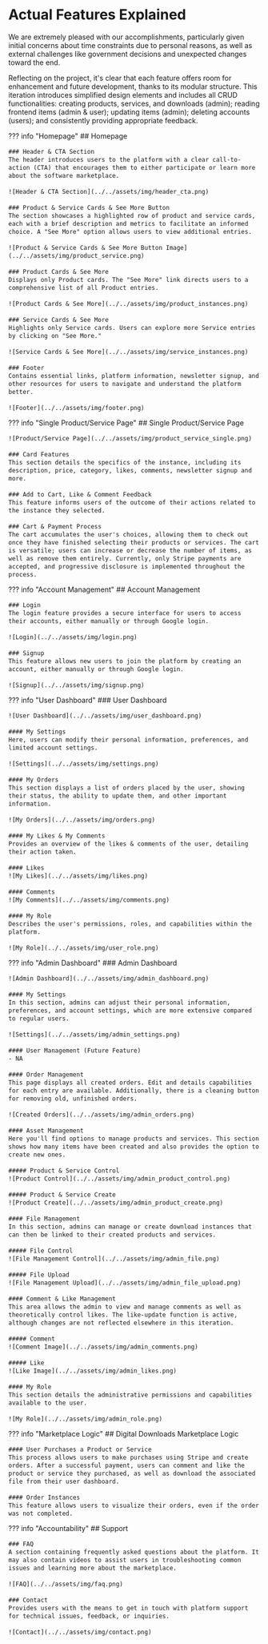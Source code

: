 # Actual Features Explained

We are extremely pleased with our accomplishments, particularly given initial concerns about time constraints due to personal reasons, as well as external challenges like government decisions and unexpected changes toward the end.

Reflecting on the project, it's clear that each feature offers room for enhancement and future development, thanks to its modular structure. This iteration introduces simplified design elements and includes all CRUD functionalities: creating products, services, and downloads (admin); reading frontend items (admin & user); updating items (admin); deleting accounts (users); and consistently providing appropriate feedback.


??? info "Homepage"
    ## Homepage

    ### Header & CTA Section
    The header introduces users to the platform with a clear call-to-action (CTA) that encourages them to either participate or learn more about the software marketplace.

    ![Header & CTA Section](../../assets/img/header_cta.png)

    ### Product & Service Cards & See More Button
    The section showcases a highlighted row of product and service cards, each with a brief description and metrics to facilitate an informed choice. A "See More" option allows users to view additional entries.

    ![Product & Service Cards & See More Button Image](../../assets/img/product_service.png)

    ### Product Cards & See More
    Displays only Product cards. The "See More" link directs users to a comprehensive list of all Product entries.

    ![Product Cards & See More](../../assets/img/product_instances.png)

    ### Service Cards & See More
    Highlights only Service cards. Users can explore more Service entries by clicking on "See More."

    ![Service Cards & See More](../../assets/img/service_instances.png)

    ### Footer
    Contains essential links, platform information, newsletter signup, and other resources for users to navigate and understand the platform better.

    ![Footer](../../assets/img/footer.png)


??? info "Single Product/Service Page"
    ## Single Product/Service Page

    ![Product/Service Page](../../assets/img/product_service_single.png)

    ### Card Features
    This section details the specifics of the instance, including its description, price, category, likes, comments, newsletter signup and more.

    ### Add to Cart, Like & Comment Feedback
    This feature informs users of the outcome of their actions related to the instance they selected.

    ### Cart & Payment Process
    The cart accumulates the user's choices, allowing them to check out once they have finished selecting their products or services. The cart is versatile; users can increase or decrease the number of items, as well as remove them entirely. Currently, only Stripe payments are accepted, and progressive disclosure is implemented throughout the process.

??? info "Account Management"
    ## Account Management

    ### Login
    The login feature provides a secure interface for users to access their accounts, either manually or through Google login.

    ![Login](../../assets/img/login.png)

    ### Signup
    This feature allows new users to join the platform by creating an account, either manually or through Google login.

    ![Signup](../../assets/img/signup.png)


??? info "User Dashboard"
    ### User Dashboard

    ![User Dashboard](../../assets/img/user_dashboard.png)

    #### My Settings
    Here, users can modify their personal information, preferences, and limited account settings.

    ![Settings](../../assets/img/settings.png)

    #### My Orders
    This section displays a list of orders placed by the user, showing their status, the ability to update them, and other important information.

    ![My Orders](../../assets/img/orders.png)

    #### My Likes & My Comments
    Provides an overview of the likes & comments of the user, detailing their action taken.

    #### Likes
    ![My Likes](../../assets/img/likes.png)

    #### Comments
    ![My Comments](../../assets/img/comments.png)

    #### My Role
    Describes the user's permissions, roles, and capabilities within the platform.

    ![My Role](../../assets/img/user_role.png)

??? info "Admin Dashboard"
    ### Admin Dashboard

    ![Admin Dashboard](../../assets/img/admin_dashboard.png)

    #### My Settings
    In this section, admins can adjust their personal information, preferences, and account settings, which are more extensive compared to regular users.

    ![Settings](../../assets/img/admin_settings.png)

    #### User Management (Future Feature)
    - NA

    #### Order Management
    This page displays all created orders. Edit and details capabilities for each entry are available. Additionally, there is a cleaning button for removing old, unfinished orders.

    ![Created Orders](../../assets/img/admin_orders.png)

    #### Asset Management
    Here you'll find options to manage products and services. This section shows how many items have been created and also provides the option to create new ones.

    ##### Product & Service Control
    ![Product Control](../../assets/img/admin_product_control.png)

    ##### Product & Service Create
    ![Product Create](../../assets/img/admin_product_create.png)

    #### File Management
    In this section, admins can manage or create download instances that can then be linked to their created products and services.

    ##### File Control
    ![File Management Control](../../assets/img/admin_file.png)

    ##### File Upload
    ![File Management Upload](../../assets/img/admin_file_upload.png)

    #### Comment & Like Management
    This area allows the admin to view and manage comments as well as theoretically control likes. The like-update function is active, although changes are not reflected elsewhere in this iteration.

    ##### Comment
    ![Comment Image](../../assets/img/admin_comments.png)

    ##### Like
    ![Like Image](../../assets/img/admin_likes.png)

    #### My Role
    This section details the administrative permissions and capabilities available to the user.

    ![My Role](../../assets/img/admin_role.png)

??? info "Marketplace Logic"
    ## Digital Downloads Marketplace Logic

    #### User Purchases a Product or Service
    This process allows users to make purchases using Stripe and create orders. After a successful payment, users can comment and like the product or service they purchased, as well as download the associated file from their user dashboard.

    #### Order Instances
    This feature allows users to visualize their orders, even if the order was not completed.

??? info "Accountability"
    ## Support

    ### FAQ
    A section containing frequently asked questions about the platform. It may also contain videos to assist users in troubleshooting common issues and learning more about the marketplace.

    ![FAQ](../../assets/img/faq.png)

    ### Contact
    Provides users with the means to get in touch with platform support for technical issues, feedback, or inquiries.

    ![Contact](../../assets/img/contact.png)
